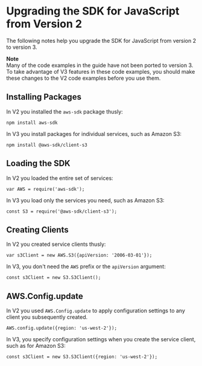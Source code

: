 # Upgrading the SDK for JavaScript from Version 2<a name="upgrading-from-v2"></a>

The following notes help you upgrade the SDK for JavaScript from version 2 to version 3\.

**Note**  
Many of the code examples in the guide have not been ported to version 3\. To take advantage of V3 features in these code examples, you should make these changes to the V2 code examples before you use them\.

## Installing Packages<a name="upgrading-from-v2-installing-packages"></a>

 In V2 you installed the `aws-sdk` package thusly: 

```
npm install aws-sdk
```

 In V3 you install packages for individual services, such as Amazon S3: 

```
npm install @aws-sdk/client-s3
```

## Loading the SDK<a name="upgrading-from-v2-loading-sdk"></a>

 In V2 you loaded the entire set of services: 

```
var AWS = require('aws-sdk');
```

 In V3 you load only the services you need, such as Amazon S3: 

```
const S3 = require('@aws-sdk/client-s3');
```

## Creating Clients<a name="upgrading-from-v2-creating-clients"></a>

 In V2 you created service clients thusly: 

```
var s3Client = new AWS.S3({apiVersion: '2006-03-01'});
```

 In V3, you don't need the `AWS` prefix or the `apiVersion` argument: 

```
const s3Client = new S3.S3Client();
```

## AWS\.Config\.update<a name="upgrading-from-v2-config-update"></a>

 In V2 you used `AWS.Config.update` to apply configuration settings to any client you subsequently created\. 

```
AWS.config.update({region: 'us-west-2'});
```

 In V3, you specify configuration settings when you create the service client, such as for Amazon S3: 

```
const s3Client = new S3.S3Client({region: 'us-west-2'});
```